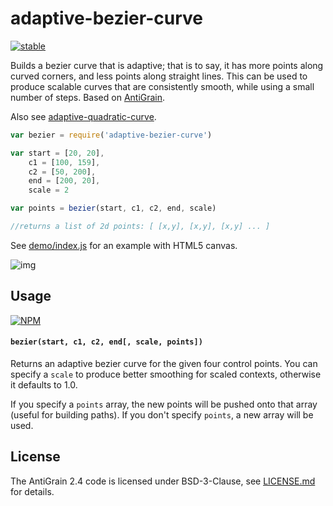 # adaptive-bezier-curve

[![stable](http://badges.github.io/stability-badges/dist/stable.svg)](http://github.com/badges/stability-badges)

Builds a bezier curve that is adaptive; that is to say, it has more points along curved corners, and less points along straight lines. This can be used to produce scalable curves that are consistently smooth, while using a small number of steps. Based on [AntiGrain](http://antigrain.com/research/adaptive_bezier/).

Also see [adaptive-quadratic-curve](https://nodei.co/npm/adaptive-quadratic-curve/).

```js
var bezier = require('adaptive-bezier-curve')

var start = [20, 20],
    c1 = [100, 159],
    c2 = [50, 200],
    end = [200, 20],
    scale = 2

var points = bezier(start, c1, c2, end, scale)

//returns a list of 2d points: [ [x,y], [x,y], [x,y] ... ]
```

See [demo/index.js](demo/index.js) for an example with HTML5 canvas.

![img](http://i.imgur.com/iEQCFY3.png)

## Usage

[![NPM](https://nodei.co/npm/adaptive-bezier-curve.png)](https://nodei.co/npm/adaptive-bezier-curve/)

#### `bezier(start, c1, c2, end[, scale, points])`

Returns an adaptive bezier curve for the given four control points. You can specify a `scale` to produce better smoothing for scaled contexts, otherwise it defaults to 1.0.

If you specify a `points` array, the new points will be pushed onto that array (useful for building paths). If you don't specify `points`, a new array will be used.

## License

The AntiGrain 2.4 code is licensed under BSD-3-Clause, see [LICENSE.md](http://github.com/mattdesl/adaptive-bezier-curve/blob/master/LICENSE.md) for details.
